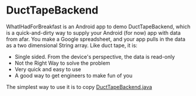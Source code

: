 DuctTapeBackend
=========

WhatIHadForBreakfast is an Android app to demo DuctTapeBackend, which is a quick-and-dirty way to supply your Android (for now) app with data from afar. You make a Google spreadsheet, and your app pulls in the data as a two dimensional String array.  Like duct tape, it is:

  - Single sided. From the device's perspective, the data is read-only
  - Not the Right Way to solve the problem
  - Very quick and easy to use
  - A good way to get engineers to make fun of you

The simplest way to use it is to copy 
[DuctTapeBackend.java][1]


[1]:https://github.com/briandherbert/WhatIHadForBreakfast/blob/master/src/com/example/whatihadforbreakfast/DuctTapeBackend.java
